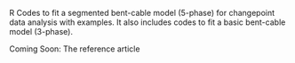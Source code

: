 R Codes to fit a segmented bent-cable model (5-phase) for changepoint data analysis with examples. It also includes codes to fit a basic bent-cable model (3-phase).

Coming Soon: The reference article
